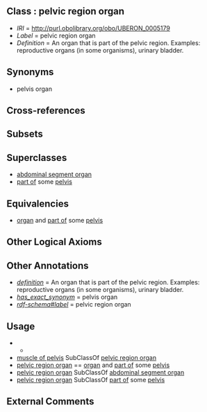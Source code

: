 
## Class : pelvic region organ

 * *IRI* = http://purl.obolibrary.org/obo/UBERON_0005179
 * *Label* = pelvic region organ
 * *Definition* = An organ that is part of the pelvic region. Examples: reproductive organs (in some organisms), urinary bladder.

## Synonyms

 * pelvis organ

## Cross-references


## Subsets


## Superclasses

 * [abdominal segment organ](../../UBERON/73/UBERON_0005173.md)
 * [part of](../../BFO/50/BFO_0000050.md) some [pelvis](../../UBERON/55/UBERON_0002355.md)

## Equivalencies

 * [organ](../../UBERON/62/UBERON_0000062.md) and [part of](../../BFO/50/BFO_0000050.md) some [pelvis](../../UBERON/55/UBERON_0002355.md)

## Other Logical Axioms


## Other Annotations

 * *[definition](../../IAO/15/IAO_0000115.md)* = An organ that is part of the pelvic region. Examples: reproductive organs (in some organisms), urinary bladder.
 * *[has_exact_synonym](../../ym/oboInOwl#hasExactSynonym.md)* = pelvis organ
 * *[rdf-schema#label](../../el/rdf-schema#label.md)* = pelvic region organ

## Usage

 * -
 * [muscle of pelvis](../../UBERON/25/UBERON_0001325.md) SubClassOf [pelvic region organ](../../UBERON/79/UBERON_0005179.md)
 * [pelvic region organ](../../UBERON/79/UBERON_0005179.md) == [organ](../../UBERON/62/UBERON_0000062.md) and [part of](../../BFO/50/BFO_0000050.md) some [pelvis](../../UBERON/55/UBERON_0002355.md)
 * [pelvic region organ](../../UBERON/79/UBERON_0005179.md) SubClassOf [abdominal segment organ](../../UBERON/73/UBERON_0005173.md)
 * [pelvic region organ](../../UBERON/79/UBERON_0005179.md) SubClassOf [part of](../../BFO/50/BFO_0000050.md) some [pelvis](../../UBERON/55/UBERON_0002355.md)

## External Comments

